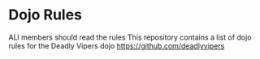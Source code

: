 Dojo Rules
==========
ALl members should read the rules
This repository contains a list of dojo rules for the Deadly Vipers dojo
https://github.com/deadlyvipers
